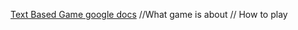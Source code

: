 [Text Based Game google docs](https://docs.google.com/document/d/11nkDQAMrT442oJzoJYRnSCL3mHkEVpiG1dgwOmRHg84/edit?usp=sharing)
//What game is about
// How to play
